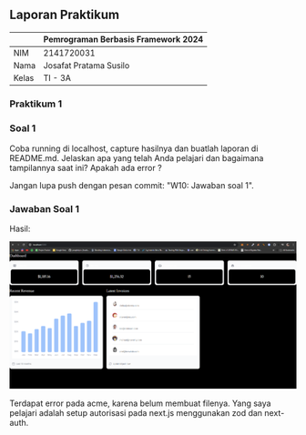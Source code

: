 ## Laporan Praktikum

|  | Pemrograman Berbasis Framework 2024 |
|--|--|
| NIM |  2141720031 |
| Nama |  Josafat Pratama Susilo |
| Kelas | TI - 3A |

### Praktikum 1

### Soal 1
Coba running di localhost, capture hasilnya dan buatlah laporan di README.md. Jelaskan apa yang telah Anda pelajari dan bagaimana tampilannya saat ini? Apakah ada error ?

Jangan lupa push dengan pesan commit: "W10: Jawaban soal 1".

### Jawaban Soal 1
Hasil:

![Hasil Soal 1](/assets-report/1.png)

Terdapat error pada acme, karena belum membuat filenya. Yang saya pelajari adalah setup autorisasi pada next.js menggunakan zod dan next-auth.